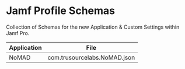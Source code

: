 # Jamf Profile Schemas

Collection of Schemas for the new Application & Custom Settings within Jamf Pro.

| Application | File |
| ------------- | ------------- |
| NoMAD | com.trusourcelabs.NoMAD.json |
